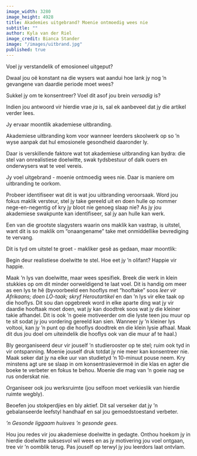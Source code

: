 ```yaml
---
image_width: 3280
image_height: 4928
title: Akademies uitgebrand? Moenie ontmoedig wees nie
subtitle: ""
author: Kyla van der Riel
image_credit: Bianca Stander
image: "/images/uitbrand.jpg"
published: true
---
```


Voel jy verstandelik of emosioneel uitgeput?

Dwaal jou oë konstant na die wysers wat aandui hoe lank jy nog ’n gevangene van daardie periode moet wees?

Sukkel jy om te konsentreer? Voel dit asof jou brein _versadig_ is?

Indien jou antwoord vir hierdie vrae _ja_ is, sal ek aanbeveel dat jy die artikel verder lees.

Jy ervaar moontlik akademiese uitbranding.

Akademiese uitbranding kom voor wanneer leerders skoolwerk op so ’n wyse aanpak dat hul emosionele gesondheid daaronder ly.

Daar is verskillende faktore wat tot akademiese uitbranding kan bydra: die stel van onrealistiese doelwitte, swak tydsbestuur of dalk ouers en onderwysers wat te veel vereis.

Jy voel uitgebrand - moenie ontmoedig wees nie. Daar is maniere om uitbranding te oorkom.

Probeer identifiseer wat dit is wat jou uitbranding veroorsaak. Word jou fokus maklik versteur, stel jy take gereeld uit en doen hulle op nommer nege-en-negentig of kry jy bloot nie genoeg slaap nie? As jy jou akademiese swakpunte kan identifiseer, sal jy aan hulle kan werk.

Een van die grootste slagysters waarin ons maklik kan vastrap, is uitstel, want dit is so maklik om “onaangename” take met onmiddellike bevrediging te vervang.

Dit is tyd om uitstel te groet - makliker gesê as gedaan, maar moontlik:

Begin deur realistiese doelwitte te stel. Hoe eet jy ’n olifant? Happie vir happie.

Maak ’n lys van doelwitte, maar wees spesifiek. Breek die werk in klein stukkies op om dit minder oorweldigend te laat voel. Dit is handig om meer as een lys te hê (byvoorbeeld een hooflys met “hooftake” soos _leer vir Afrikaans; doen LO-taak; skryf Heroutartikel_ en dan ’n lys vir elke taak op die hooflys. Dit sou dan opgebreek word in elke aparte ding wat jy vir daardie hooftaak moet doen, wat jy kan doodtrek soos wat jy die kleiner takie afhandel. Dit is ook ’n goeie motiveerder om die lyste teen jou muur op te sit sodat jy jou vordering gereeld kan sien. Wanneer jy ’n kleiner lys voltooi, kan jy ’n punt op die hooflys doodtrek en die klein lysie afhaal. Maak dit dus jou doel om uiteindelik die hooflys ook van die muur af te haal.)

Bly georganiseerd deur vir jouself ’n studierooster op te stel; ruim ook tyd in vir ontspanning. Moenie jouself druk totdat jy nie meer kan konsentreer nie. Maak seker dat jy na elke uur van studietyd ’n 10-minuut pouse neem. Kry minstens agt ure se slaap in om konsentrasievermoë in die klas en agter die boeke te verbeter en fokus te behou. Moenie die mag van ’n goeie nag se rus onderskat nie.

Organiseer ook jou werksruimte (jou selfoon moet verkieslik van hierdie ruimte wegbly).

Beoefen jou stokperdjies en bly aktief. Dit sal verseker dat jy ’n gebalanseerde leefstyl handhaaf en sal jou gemoedstoestand verbeter.

_’n Gesonde liggaam huisves ’n gesonde gees._

Hou jou redes vir jou akademiese doelwitte in gedagte. Onthou hoekom jy in hierdie doelwitte suksesvol wil wees en as jy motivering jou voel ontgaan, tree vir ’n oomblik terug. Pas jouself op terwyl jy jou leerdors laat ontvlam.
